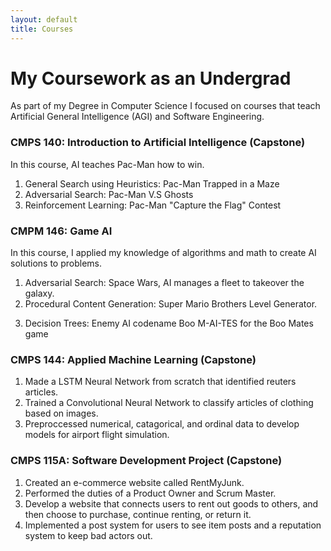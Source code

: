 ```yaml
---
layout: default
title: Courses
---
```

# My Coursework as an Undergrad
As part of my Degree in Computer Science I focused on courses that teach Artificial General Intelligence (AGI) and Software Engineering.

### CMPS 140: Introduction to Artificial Intelligence (Capstone)
In this course, AI teaches Pac-Man how to win.
1. General Search using Heuristics: Pac-Man Trapped in a Maze
2. Adversarial Search: Pac-Man V.S Ghosts
3. Reinforcement Learning: Pac-Man "Capture the Flag" Contest

### CMPM 146: Game AI 
In this course, I applied my knowledge of algorithms and math to create AI solutions to problems.
1. Adversarial Search: Space Wars, AI manages a fleet to takeover the galaxy.
2. Procedural Content Generation: Super Mario Brothers Level Generator.
<!-- Built using Python and the Unity Game Engine --> 
3. Decision Trees: Enemy AI codename Boo M-AI-TES for the Boo Mates game
<!-- Built using C++ and the Unity Game Engine -->

### CMPS 144: Applied Machine Learning (Capstone)
1. Made a LSTM Neural Network from scratch that identified reuters articles.
2. Trained a Convolutional Neural Network to classify articles of clothing based on images.
3. Preproccessed numerical, catagorical, and ordinal data to develop models for airport flight simulation.

### CMPS 115A: Software Development Project (Capstone)
1. Created an e-commerce website called RentMyJunk.
2. Performed the duties of a Product Owner and Scrum Master.
2. Develop a website that connects users to rent out goods to others, and then choose to purchase, continue renting, or return it.
3. Implemented a post system for users to see item posts and a reputation system to keep bad actors out.
